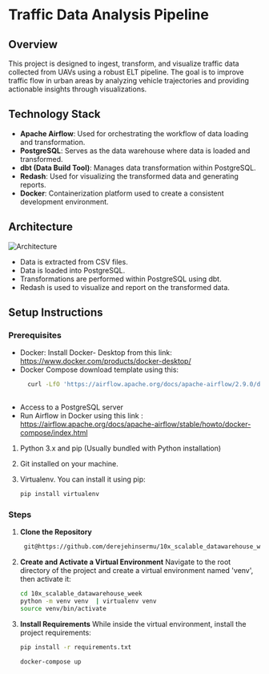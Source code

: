 # Traffic Data Analysis Pipeline

## Overview
This project is designed to ingest, transform, and visualize traffic data collected from UAVs using a robust ELT pipeline.
The goal is to improve traffic flow in urban areas by analyzing vehicle trajectories and providing actionable insights through visualizations.

## Technology Stack
- **Apache Airflow**: Used for orchestrating the workflow of data loading and transformation.
- **PostgreSQL**: Serves as the data warehouse where data is loaded and transformed.
- **dbt (Data Build Tool)**: Manages data transformation within PostgreSQL.
- **Redash**: Used for visualizing the transformed data and generating reports.
- **Docker**: Containerization platform used to create a consistent development environment.

## Architecture

![Architecture](https://github.com/derejehinsermu/10x_scalable_datawarehouse_week-2/assets/45657872/6c7f97b9-4733-4b23-81f0-ecf8abf92f48)


- Data is extracted from CSV files.
- Data is loaded into PostgreSQL.
- Transformations are performed within PostgreSQL using dbt.
- Redash is used to visualize and report on the transformed data.


## Setup Instructions

### Prerequisites
- Docker: Install Docker- Desktop from this link: https://www.docker.com/products/docker-desktop/
- Docker Compose download template using this:
  ```sh
    curl -LfO 'https://airflow.apache.org/docs/apache-airflow/2.9.0/docker-compose.yaml'
    
    ```
- Access to a PostgreSQL server
- Run Airflow in Docker using this link : https://airflow.apache.org/docs/apache-airflow/stable/howto/docker-compose/index.html



1. Python 3.x and pip (Usually bundled with Python installation)

2. Git installed on your machine.

3. Virtualenv. You can install it using pip:
    ```sh
    pip install virtualenv

### Steps

1. **Clone the Repository**
    ```sh
     git@https://github.com/derejehinsermu/10x_scalable_datawarehouse_week-2.git
    
    ```
2. **Create and Activate a Virtual Environment**
    Navigate to the root directory of the project and create a virtual environment named 'venv', then activate it:
    ```sh
    cd 10x_scalable_datawarehouse_week
    python -m venv venv  | virtualenv venv
    source venv/bin/activate
    ```
3. **Install Requirements**
    While inside the virtual environment, install the project requirements:
    ```sh
    pip install -r requirements.txt

    docker-compose up
    
    ```


